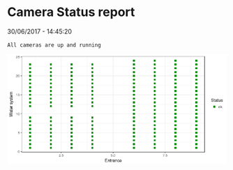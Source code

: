 Camera Status report
================
30/06/2017 - 14:45:20

    All cameras are up and running

![](camreport_files/figure-markdown_github/unnamed-chunk-2-1.png)
